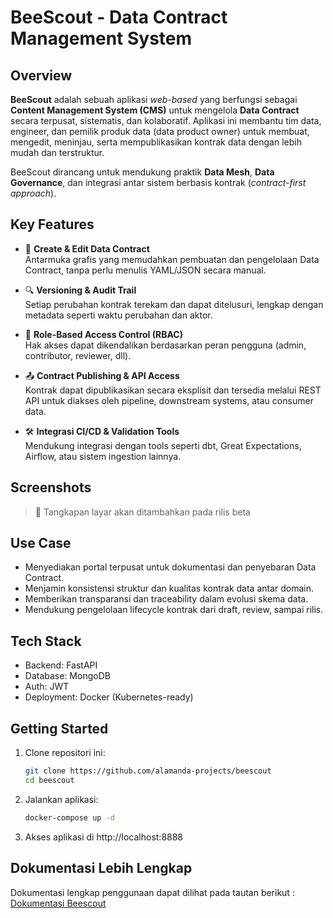 # BeeScout - Data Contract Management System

## Overview

**BeeScout** adalah sebuah aplikasi _web-based_ yang berfungsi sebagai **Content Management System (CMS)** untuk mengelola **Data Contract** secara terpusat, sistematis, dan kolaboratif. Aplikasi ini membantu tim data, engineer, dan pemilik produk data (data product owner) untuk membuat, mengedit, meninjau, serta mempublikasikan kontrak data dengan lebih mudah dan terstruktur.

BeeScout dirancang untuk mendukung praktik **Data Mesh**, **Data Governance**, dan integrasi antar sistem berbasis kontrak (_contract-first approach_). 

## Key Features

- 🧾 **Create & Edit Data Contract**  
  Antarmuka grafis yang memudahkan pembuatan dan pengelolaan Data Contract, tanpa perlu menulis YAML/JSON secara manual.

- 🔍 **Versioning & Audit Trail**  
  Setiap perubahan kontrak terekam dan dapat ditelusuri, lengkap dengan metadata seperti waktu perubahan dan aktor.

- 👥 **Role-Based Access Control (RBAC)**  
  Hak akses dapat dikendalikan berdasarkan peran pengguna (admin, contributor, reviewer, dll).

- 📤 **Contract Publishing & API Access**  
  Kontrak dapat dipublikasikan secara eksplisit dan tersedia melalui REST API untuk diakses oleh pipeline, downstream systems, atau consumer data.

- 🛠️ **Integrasi CI/CD & Validation Tools**  
  Mendukung integrasi dengan tools seperti dbt, Great Expectations, Airflow, atau sistem ingestion lainnya.

## Screenshots

> 📸 Tangkapan layar akan ditambahkan pada rilis beta

## Use Case

- Menyediakan portal terpusat untuk dokumentasi dan penyebaran Data Contract.
- Menjamin konsistensi struktur dan kualitas kontrak data antar domain.
- Memberikan transparansi dan traceability dalam evolusi skema data.
- Mendukung pengelolaan lifecycle kontrak dari draft, review, sampai rilis.

## Tech Stack

- Backend: FastAPI
- Database: MongoDB
- Auth: JWT
- Deployment: Docker (Kubernetes-ready)

## Getting Started

1. Clone repositori ini:
    ```bash
    git clone https://github.com/alamanda-projects/beescout
    cd beescout
    ```

2. Jalankan aplikasi:
    ```bash
    docker-compose up -d
    ```

3. Akses aplikasi di http://localhost:8888

## Dokumentasi Lebih Lengkap
Dokumentasi lengkap penggunaan dapat dilihat pada tautan berikut : [Dokumentasi Beescout](file/docs/readme.md)